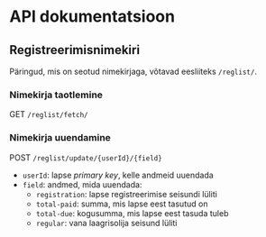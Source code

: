 # API dokumentatsioon

## Registreerimisnimekiri

Päringud, mis on seotud nimekirjaga, võtavad eesliiteks `/reglist/`.

### Nimekirja taotlemine

GET `/reglist/fetch/`

### Nimekirja uuendamine

POST `/reglist/update/{userId}/{field}`

- `userId`: lapse *primary key*, kelle andmeid uuendada
- `field`: andmed, mida uuendada:
  - `registration`: lapse registreerimise seisundi lüliti
  - `total-paid`: summa, mis lapse eest tasutud on
  - `total-due`: kogusumma, mis lapse eest tasuda tuleb
  - `regular`: vana laagrisolija seisund lüliti
